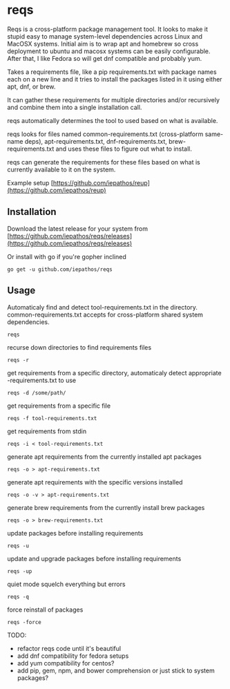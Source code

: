 # reqs

Reqs is a cross-platform package management tool.  It looks to make it stupid easy to manage system-level dependencies across Linux and MacOSX systems.  Initial aim is to wrap apt and homebrew so cross deployment to ubuntu and macosx systems can be easily configurable.  After that, I like Fedora so will get dnf compatible and probably yum.

Takes a requirements file, like a pip requirements.txt with package names each on a new line and it tries to install the packages listed in it using either apt, dnf, or brew.

It can gather these requirements for multiple directories and/or recursively and combine them into a single installation call.

reqs automatically determines the tool to used based on what is available.

reqs looks for files named common-requirements.txt (cross-platform same-name deps), apt-requirements.txt, dnf-requirements.txt, brew-requirements.txt and uses these files to figure out what to install.

reqs can generate the requirements for these files based on what is currently available to it on the system.


Example setup [https://github.com/iepathos/reup](https://github.com/iepathos/reup)

## Installation

Download the latest release for your system from [https://github.com/iepathos/reqs/releases](https://github.com/iepathos/reqs/releases)

Or install with go if you're gopher inclined
```
go get -u github.com/iepathos/reqs
```

## Usage

Automaticaly find and detect tool-requirements.txt in the directory.  common-requirements.txt accepts for cross-platform shared system dependencies.
```
reqs
```

recurse down directories to find requirements files
```
reqs -r
```

get requirements from a specific directory, automaticaly detect appropriate <system-tool>-requirements.txt to use
```
reqs -d /some/path/
```

get requirements from a specific file
```
reqs -f tool-requirements.txt
```

get requirements from stdin
```
reqs -i < tool-requirements.txt
```


generate apt requirements from the currently installed apt packages
```
reqs -o > apt-requirements.txt
```


generate apt requirements with the specific versions installed
```
reqs -o -v > apt-requirements.txt
```

generate brew requirements from the currently install brew packages
```
reqs -o > brew-requirements.txt
```

update packages before installing requirements
```
reqs -u
```

update and upgrade packages before installing requirements
```
reqs -up
```

quiet mode squelch everything but errors
```
reqs -q
```

force reinstall of packages
```
reqs -force
```

TODO:
+ refactor reqs code until it's beautiful
+ add dnf compatibility for fedora setups
+ add yum compatibility for centos?
+ add pip, gem, npm, and bower comprehension or just stick to system packages?
